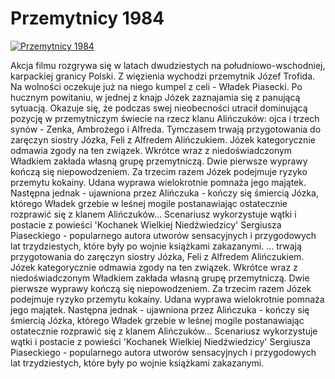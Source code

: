 Przemytnicy 1984 
=============
[![Przemytnicy 1984 ](http://vidos.pl/images/player.gif)](http://vidos.pl/przemytnicy-1984)

 Akcja filmu rozgrywa się w latach dwudziestych na południowo-wschodniej, karpackiej granicy Polski. Z więzienia wychodzi przemytnik Józef Trofida. Na wolności oczekuje już na niego kumpel z celi - Władek Piasecki. Po hucznym powitaniu, w jednej z knajp Józek zaznajamia się z panującą sytuacją. Okazuje się, że podczas swej nieobecności utracił dominującą pozycję w przemytniczym świecie na rzecz klanu Alińczuków: ojca i trzech synów - Zenka, Ambrożego i Alfreda. Tymczasem trwają przygotowania do zaręczyn siostry Józka, Feli z Alfredem Alińczukiem. Józek kategorycznie odmawia zgody na ten związek. Wkrótce wraz z niedoświadczonym Władkiem zakłada własną grupę przemytniczą. Dwie pierwsze wyprawy kończą się niepowodzeniem. Za trzecim razem Józek podejmuje ryzyko przemytu kokainy. Udana wyprawa wielokrotnie pomnaża jego majątek. Następna jednak - ujawniona przez Alińczuka - kończy się śmiercią Józka, którego Władek grzebie w leśnej mogile postanawiając ostatecznie rozprawić się z klanem Alińczuków... Scenariusz wykorzystuje wątki i postacie z powieści 'Kochanek Wielkiej Niedźwiedzicy' Sergiusza Piaseckiego - popularnego autora utworów sensacyjnych i przygodowych lat trzydziestych, które były po wojnie książkami zakazanymi.   ... trwają przygotowania do zaręczyn siostry Józka, Feli z Alfredem Alińczukiem. Józek kategorycznie odmawia zgody na ten związek. Wkrótce wraz z niedoświadczonym Władkiem zakłada własną grupę przemytniczą. Dwie pierwsze wyprawy kończą się niepowodzeniem. Za trzecim razem Józek podejmuje ryzyko przemytu kokainy. Udana wyprawa wielokrotnie pomnaża jego majątek. Następna jednak - ujawniona przez Alińczuka - kończy się śmiercią Józka, którego Władek grzebie w leśnej mogile postanawiając ostatecznie rozprawić się z klanem Alińczuków... Scenariusz wykorzystuje wątki i postacie z powieści 'Kochanek Wielkiej Niedźwiedzicy' Sergiusza Piaseckiego - popularnego autora utworów sensacyjnych i przygodowych lat trzydziestych, które były po wojnie książkami zakazanymi.
